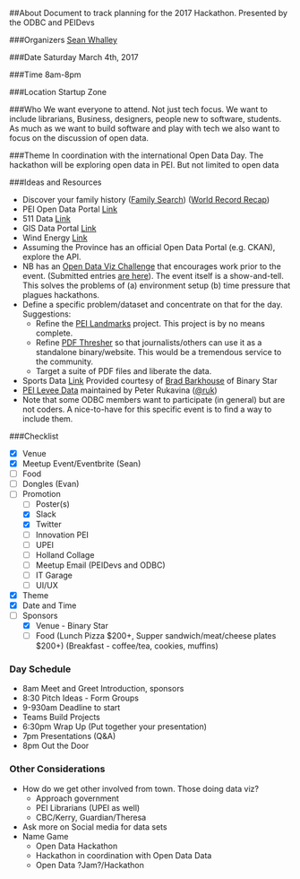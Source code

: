 ##About
Document to track planning for the 2017 Hackathon. Presented by the ODBC and PEIDevs

###Organizers
[Sean Whalley](https://twitter.com/seanWhalley21)

###Date 
Saturday March 4th, 2017

###Time
8am-8pm

###Location
Startup Zone

###Who
We want everyone to attend. Not just tech focus. We want to include librarians, Business, designers, people new to software, students.
As much as we want to build software and play with tech we also want to focus on the discussion of open data.

###Theme
In coordination with the international Open Data Day. The hackathon will be exploring open data in PEI. But not limited to open data

###Ideas and Resources
* Discover your family history ([Family Search](https://familysearch.org/indexing/)) ([World Record Recap](https://familysearch.org/blog/en/worldsrecordsrecap/))
* PEI Open Data Portal [Link](https://www.princeedwardisland.ca/en/search/site/?f%5B0%5D=type%3Aservice&f%5B1%5D=field_service_topics%3A2237)
* 511 Data [Link](https://www.princeedwardisland.ca/en/service/view-pei-511-road-conditions)
* GIS Data Portal [Link](http://www.gov.pe.ca/gis/)
* Wind Energy [Link](https://www.princeedwardisland.ca/en/service/view-peis-wind-energy-generation)
* Assuming the Province has an official Open Data Portal (e.g. CKAN), explore the API.
* NB has an [Open Data Viz Challenge](http://huddle.today/nbsprn-to-host-open-data-visualization-challenge/) that encourages work prior to the event. (Submitted entries [are here](http://www.govmakerconference.ca/vote/)). The event itself is a show-and-tell. This solves the problems of (a) environment setup (b) time pressure that plagues hackathons. 
* Define a specific problem/dataset and concentrate on that for the day. Suggestions:
    * Refine the [PEI Landmarks](http://peidevs.github.io/OpenDataBookClub/landmarks/landmarks.html) project. This project is by no means complete.
    * Refine [PDF Thresher](https://github.com/peidevs/OpenDataBookClub/tree/master/tools/PDF_Thresher) so that journalists/others can use it as a standalone binary/website. This would be a tremendous service to the community.
    * Target a suite of PDF files and liberate the data.
* Sports Data [Link](https://www.mysportsfeeds.com/) Provided courtesy of [Brad Barkhouse](https://twitter.com/mysportsfeeds) of Binary Star
* [PEI Levee Data](https://github.com/reinvented/levees) maintained by Peter Rukavina ([@ruk](https://twitter.com/ruk))
* Note that some ODBC members want to participate (in general) but are not coders. A nice-to-have for this specific event is to find a way to include them.

###Checklist
- [x] Venue
- [x] Meetup Event/Eventbrite (Sean)
- [ ] Food
- [ ] Dongles (Evan)
- [ ] Promotion
   - [ ] Poster(s)
   - [x] Slack
   - [x] Twitter
   - [ ] Innovation PEI
   - [ ] UPEI
   - [ ] Holland Collage
   - [ ] Meetup Email (PEIDevs and ODBC)
   - [ ] IT Garage
   - [ ] UI/UX
- [x] Theme
- [x] Date and Time
- [ ] Sponsors
   - [x] Venue - Binary Star
   - [ ] Food (Lunch Pizza $200+, Supper sandwich/meat/cheese plates $200+) (Breakfast - coffee/tea, cookies, muffins)
   
 ### Day Schedule
 - 8am Meet and Greet Introduction, sponsors
 - 8:30 Pitch Ideas - Form Groups
 - 9-930am Deadline to start
 - Teams Build Projects
 - 6:30pm Wrap Up (Put together your presentation)
 - 7pm Presentations (Q&A)
 - 8pm Out the Door

### Other Considerations
- How do we get other involved from town. Those doing data viz?
   - Approach government
   - PEI Librarians (UPEI as well)
   - CBC/Kerry, Guardian/Theresa
- Ask more on Social media for data sets
- Name Game
   - Open Data Hackathon
   - Hackathon in coordination with Open Data Data
   - Open Data ?Jam?/Hackathon
